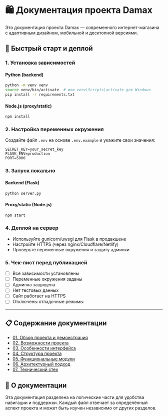 # 🛍️ Документация проекта Damax

Это документация проекта Damax — современного интернет-магазина с адаптивным дизайном, мобильной и десктопной версиями.

## 🚀 Быстрый старт и деплой

### 1. Установка зависимостей

#### Python (backend)
```bash
python -m venv venv
source venv/bin/activate  # или venv\Scripts\activate для Windows
pip install -r requirements.txt
```

#### Node.js (proxy/static)
```bash
npm install
```

### 2. Настройка переменных окружения

Создайте файл `.env` на основе `.env.example` и укажите свои значения:
```
SECRET_KEY=your_secret_key
FLASK_ENV=production
PORT=5000
```

### 3. Запуск локально

#### Backend (Flask)
```bash
python server.py
```

#### Proxy/static (Node.js)
```bash
npm start
```

### 4. Деплой на сервер
- Используйте gunicorn/uwsgi для Flask в продакшене
- Настройте HTTPS (через nginx/Cloudflare/Netlify)
- Проверьте переменные окружения и защиту админки

### 5. Чек-лист перед публикацией
- [ ] Все зависимости установлены
- [ ] Переменные окружения заданы
- [ ] Админка защищена
- [ ] Нет тестовых данных
- [ ] Сайт работает на HTTPS
- [ ] Отключены отладочные режимы

---

## 📋 Содержание документации

- [01. Обзор проекта и демонстрация](01-overview.md)
- [02. Возможности проекта](02-features.md)
- [03. Особенности интерфейса](03-interface.md)
- [04. Структура проекта](04-structure.md)
- [05. Функциональные модули](05-modules.md)
- [06. Архитектурный подход](06-architecture.md)
- [07. Технический стек](07-tech-stack.md)

## 📝 О документации

Эта документация разделена на логические части для удобства навигации и поддержки. Каждый файл отвечает за определённый аспект проекта и может быть изучен независимо от других разделов.


